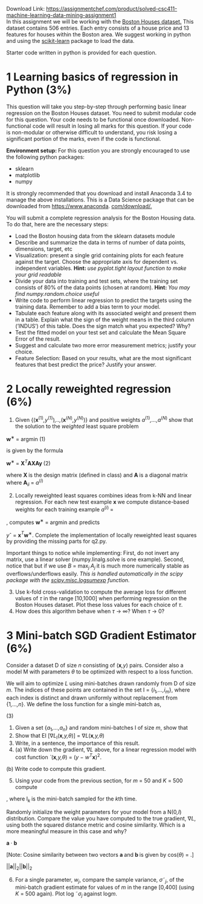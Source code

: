 Download Link: https://assignmentchef.com/product/solved-csc411-machine-learning-data-mining-assignment1
<br>
In this assignment we will be working with the <a href="http://www.cs.toronto.edu/~delve/data/boston/bostonDetail.html">Boston Houses dataset</a><a href="http://www.cs.toronto.edu/~delve/data/boston/bostonDetail.html">.</a> This dataset contains 506 entries. Each entry consists of a house price and 13 features for houses within the Boston area. We suggest working in python and using the <a href="http://scikit-learn.org/stable/modules/generated/sklearn.datasets.load_boston.html">scikit-learn</a> package to load the data.

Starter code written in python is provided for each question.

<h1>1          Learning basics of regression in Python (3%)</h1>

This question will take you step-by-step through performing basic linear regression on the Boston Houses dataset. You need to submit modular code for this question. Your code needs to be functional once downloaded. Non-functional code will result in losing all marks for this question. If your code is non-modular or otherwise difficult to understand, you risk losing a significant portion of the marks, even if the code is functional.

<strong>Environment setup: </strong>For this question you are strongly encouraged to use the following python packages:

<ul>

 <li>sklearn</li>

 <li>matplotlib</li>

 <li>numpy</li>

</ul>

It is strongly recommended that you download and install Anaconda 3.4 to manage the above installations. This is a Data Science package that can be downloaded from <a href="https://www.anaconda.com/download/">https://www.anaconda. </a><a href="https://www.anaconda.com/download/">com/download/</a><a href="https://www.anaconda.com/download/">.</a>

You will submit a complete regression analysis for the Boston Housing data. To do that, here are the necessary steps:

<ul>

 <li>Load the Boston housing data from the sklearn datasets module</li>

 <li>Describe and summarize the data in terms of number of data points, dimensions, target, etc</li>

 <li>Visualization: present a single grid containing plots for each feature against the target. Choose the appropriate axis for dependent vs. independent variables. <strong>Hint: </strong><em>use pyplot.tight layout function to make your grid readable</em></li>

 <li>Divide your data into training and test sets, where the training set consists of 80% of the data points (chosen at random). <strong>Hint: </strong><em>You may find numpy.random.choice useful</em></li>

 <li>Write code to perform linear regression to predict the targets using the training data. Remember to add a bias term to your model.</li>

 <li>Tabulate each feature along with its associated weight and present them in a table. Explain what the sign of the weight means in the third column (’INDUS’) of this table. Does the sign match what you expected? Why?</li>

 <li>Test the fitted model on your test set and calculate the Mean Square Error of the result.</li>

 <li>Suggest and calculate two more error measurement metrics; justify your choice.</li>

 <li>Feature Selection: Based on your results, what are the most significant features that best predict the price? Justify your answer.</li>

</ul>

<h1>2          Locally reweighted regression (6%)</h1>

<ol>

 <li>Given {(<strong>x</strong><sup>(1)</sup><em>,y</em><sup>(1)</sup>)<em>,..,</em>(<strong>x</strong><sup>(<em>N</em>)</sup><em>,y</em><sup>(<em>N</em>)</sup>)} and positive weights <em>a</em><sup>(1)</sup><em>,…,a</em><sup>(<em>N</em>) </sup>show that the solution to the <em>weighted </em>least square problem</li>

</ol>

<strong>w</strong><sup>∗ </sup>= argmin                                            (1)

is given by the formula

<strong>w</strong><sup>∗ </sup>= <strong>X</strong><em><sup>T</sup></em><strong>AX</strong><strong>Ay                                                                    </strong>(2)

where <strong>X </strong>is the design matrix (defined in class) and <strong>A </strong>is a diagonal matrix where <strong>A</strong><em><sub>ii </sub></em>= <em>a</em><sup>(<em>i</em>)</sup>

<ol start="2">

 <li>Locally reweighted least squares combines ideas from k-NN and linear regression. For each new test example <strong>x </strong>we compute distance-based weights for each training example <em>a</em><sup>(<em>i</em>) </sup>=</li>

</ol>

, computes <strong>w</strong><sup>∗ </sup>= argmin  and predicts

<em>y</em>ˆ = <strong>x</strong><em><sup>T</sup></em><strong>w</strong><sup>∗</sup>. Complete the implementation of locally reweighted least squares by providing the missing parts for q2.py.

Important things to notice while implementing: First, do not invert any matrix, use a linear solver (numpy.linalg.solve is one example). Second, notice that  but if we use <em>B </em>= max<em><sub>j </sub>A<sub>j </sub></em>it is much more numerically stable as  overflows/underflows easily. <em>This is handled automatically in the scipy package with the </em><a href="https://docs.scipy.org/doc/scipy-0.14.0/reference/generated/scipy.misc.logsumexp.html"><em>scipy.misc.logsumexp</em></a><em> function.</em>

<ol start="3">

 <li>Use k-fold cross-validation to compute the average loss for different values of <em>τ </em>in the range [10,1000] when performing regression on the Boston Houses dataset. Plot these loss values for each choice of <em>τ</em>.</li>

 <li>How does this algorithm behave when <em>τ </em>→ ∞? When <em>τ </em>→ 0?</li>

</ol>

<h1>3          Mini-batch SGD Gradient Estimator (6%)</h1>

Consider a dataset D of size <em>n </em>consisting of (<strong>x</strong><em>,y</em>) pairs. Consider also a model M with parameters <em>θ </em>to be optimized with respect to a loss function.

We will aim to optimize <em>L </em>using mini-batches drawn randomly from D of size <em>m</em>. The indices of these points are contained in the set I = {<em>i</em><sub>1</sub><em>,…,i<sub>m</sub></em>}, where each index is distinct and drawn uniformly without replacement from {1<em>,…,n</em>}. We define the loss function for a single mini-batch as,

(3)

<ol>

 <li>Given a set {<em>a</em><sub>1</sub><em>,…,a<sub>n</sub></em>} and random mini-batches I of size <em>m</em>, show that</li>

 <li>Show that EI [∇<em>L</em><sub>I</sub>(<strong>x</strong><em>,y,θ</em>)] = ∇<em>L</em>(<strong>x</strong><em>,y,θ</em>)</li>

 <li>Write, in a sentence, the importance of this result.</li>

 <li>(a) Write down the gradient, ∇<em>L </em>above, for a linear regression model with cost function <em>`</em>(<strong>x</strong><em>,y,θ</em>) = (<em>y </em>− <em>w<sup>T</sup></em><strong>x</strong>)<sup>2</sup>.</li>

</ol>

(b) Write code to compute this gradient.

<ol start="5">

 <li>Using your code from the previous section, for <em>m </em>= 50 and <em>K </em>= 500 compute</li>

</ol>

, where I<em><sub>k </sub></em>is the mini-batch sampled for the <em>k</em>th time.

Randomly initialize the weight parameters for your model from a N(0<em>,I</em>) distribution. Compare the value you have computed to the true gradient, ∇<em>L</em>, using both the squared distance metric and cosine similarity. Which is a more meaningful measure in this case and why?

<strong>a </strong>· <strong>b</strong>

[Note: Cosine similarity between two vectors <strong>a </strong>and <strong>b </strong>is given by cos(<em>θ</em>) =        .]

||<strong>a</strong>||<sub>2</sub>||<strong>b</strong>||<sub>2</sub>

<ol start="6">

 <li>For a single parameter, <em>w<sub>j</sub></em>, compare the sample variance, <em>σ</em>˜<em><sub>j</sub></em>, of the mini-batch gradient estimate for values of <em>m </em>in the range [0,400] (using <em>K </em>= 500 again). Plot log ˜<em>σ<sub>j </sub></em>against log<em>m</em>.</li>

</ol>